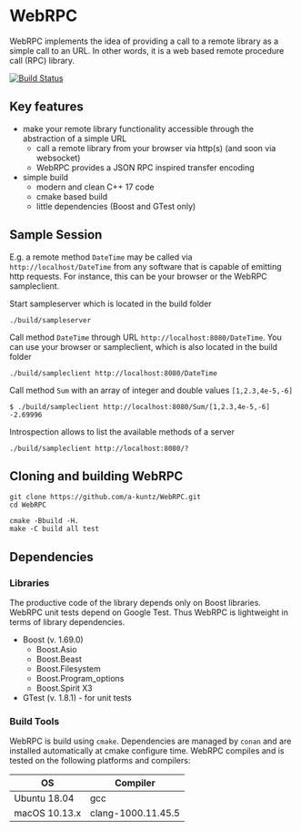 # WebRPC

WebRPC implements the idea of providing a call to a remote library as a simple call to an URL. In other words, it is a web based remote procedure call (RPC) library.

[![Build Status](https://travis-ci.org/a-kuntz/WebRPC.svg?branch=master)](https://travis-ci.org/a-kuntz/WebRPC)

## Key features

- make your remote library functionality accessible through the abstraction of a simple URL
  - call a remote library from your browser via http(s) (and soon via websocket)
  - WebRPC provides a JSON RPC inspired transfer encoding
- simple build
  - modern and clean C++ 17 code
  - cmake based build
  - little dependencies (Boost and GTest only)

## Sample Session

E.g. a remote method `DateTime` may be called via `http://localhost/DateTime` from any software that is capable of emitting http requests. For instance, this can be your browser or the WebRPC sampleclient.

Start sampleserver which is located in the build folder

    ./build/sampleserver

Call method `DateTime` through URL `http://localhost:8080/DateTime`. You can use your browser or sampleclient, which is also located in the build folder

    ./build/sampleclient http://localhost:8080/DateTime

Call method `Sum` with an array of integer and double values `[1,2.3,4e-5,-6]`

    $ ./build/sampleclient http://localhost:8080/Sum/[1,2.3,4e-5,-6]
    -2.69996

Introspection allows to list the available methods of a server

    ./build/sampleclient http://localhost:8080/?

## Cloning and building WebRPC

    git clone https://github.com/a-kuntz/WebRPC.git
    cd WebRPC

    cmake -Bbuild -H.
    make -C build all test

## Dependencies

### Libraries

The productive code of the library depends only on Boost libraries. WebRPC unit tests depend on Google Test. Thus WebRPC is lightweight in terms of library dependencies.

- Boost (v. 1.69.0)
  - Boost.Asio
  - Boost.Beast
  - Boost.Filesystem
  - Boost.Program_options
  - Boost.Spirit X3
- GTest (v. 1.8.1) - for unit tests

### Build Tools

WebRPC is build using `cmake`. Dependencies are managed by `conan` and are installed automatically at cmake configure time. WebRPC compiles and is tested on the following platforms and compilers:

| OS            | Compiler           |
| ------------- | ------------------ |
| Ubuntu 18.04  | gcc                |
| macOS 10.13.x | clang-1000.11.45.5 |
